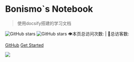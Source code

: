 # Bonismo`s Notebook
> 使用docsify搭建的学习文档

![GitHub stars](https://img.shields.io/github/stars/StayHungryStayFoolish/Notebook?style=social) 
![GitHub stars](https://img.shields.io/github/stars/StayHungryStayFoolish/Notebook?style=social)
<span id="busuanzi_container_site_pv">
    👁️本页总访问次数:<span id="busuanzi_value_site_pv"></span>
</span>
<span id="busuanzi_container_site_uv" > 
    | 🧑总访客数: <span id="busuanzi_value_site_uv"></span>
</span>

[GitHub](https://github.com/StayHungryStayFoolish/Notebook/tree/master/docs)
[Get Started](README.md)

![](_media/study.png)
